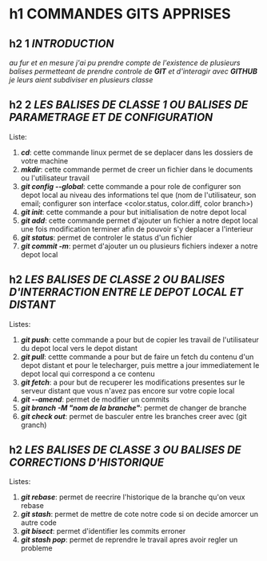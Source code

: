 # h1 **COMMANDES GITS APPRISES**

## h2 1 *INTRODUCTION*

*au fur et en mesure j'ai pu prendre compte de l'existence de plusieurs balises permetteant de prendre controle de **GIT** et d'interagir avec **GITHUB** je leurs aient subdiviser en plusieurs classe*

## h2 2 ***LES BALISES DE CLASSE 1 OU BALISES DE PARAMETRAGE ET DE CONFIGURATION***

Liste:
1. ***cd***: cette commande linux permet de se deplacer dans les dossiers de votre machine
2. ***mkdir***: cette commande permet de creer un fichier dans le documents ou l'utilisateur travail
3. ***git config --global***: cette commande a pour role de configurer son depot local au niveau des informations tel que (nom de l'utilisateur, son email; configurer son interface <color.status, color.diff, color branch>)
4. ***git init***: cette commande a pour but initialisation de notre depot local
5. ***git add***: cette commande permet d'ajouter un fichier a notre depot local une fois modification terminer afin de pouvoir s'y deplacer a l'interieur 
6. ***git status***: permet de controler le status d'un fichier
7. ***git commit -m***: permet d'ajouter un ou plusieurs fichiers indexer a notre depot local

## h2 ***LES BALISES DE CLASSE 2 OU BALISES D'INTERRACTION ENTRE LE DEPOT LOCAL ET DISTANT***

Listes:
1. ***git push***: cette commande a pour but de copier les travail de l'utilisateur du depot local vers le depot distant
2. ***git pull***: cettte commande a pour but de faire un fetch du contenu d'un depot distant et pour le telecharger, puis mettre a jour immediatement le depot local qui correspond a ce contenu
3. ***git fetch***: a pour but de recuperer les modifications presentes sur le serveur distant que vous n'avez pas encore sur votre copie local
4. ***git --amend***: permet de modifier un commits
5. ***git branch -M "nom de la branche"***: permet de changer de branche
6. ***git check out***: permet de basculer entre les branches creer avec (git granch)

## h2 ***LES BALISES DE CLASSE 3 OU BALISES DE CORRECTIONS D'HISTORIQUE***

Listes: 
1. ***git rebase***: permet de reecrire l'historique de la branche qu'on veux rebase 
2. ***git stash***: permet de mettre de cote notre code si on decide amorcer un autre code 
3. ***git bisect***: permet d'identifier les commits erroner
4. ***git stash pop***: permet de reprendre le travail apres avoir regler un probleme